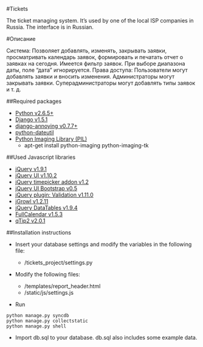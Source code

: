 #Tickets

The ticket managing system. It’s used by one of the local ISP companies in Russia.
The interface is in Russian.

#Описание

Система: Позволяет добавлять, изменять, закрывать заявки, просматривать календарь заявок, формировать и печатать отчет о заявках на сегодня. Имеется фильтр заявок. При выборе диапазона даты, поле “дата” игнорируется. Права доступа: Пользователи могут добавлять заявки и вносить изменения. Администраторы могут закрывать заявки. Суперадминистраторы могут добавлять типы заявок и т. д.

##Required packages

* [Python v2.6.5+](http://www.python.org)
* [Django v1.5.1](http://djangoproject.com)
* [django-annoying v0.7.7+](https://github.com/skorokithakis/django-annoying)
* [python-dateutil](ttp://labix.org/python-dateutil)
* [Python Imaging Library (PIL)](http://www.pythonware.com/products/pil/)
    * apt-get install python-imaging python-imaging-tk


##Used Javascript libraries
* [jQuery v1.9.1](http://jquery.com/)
* [jQuery UI v1.10.2](http://jqueryui.com/)
* [jQuery timepicker addon v1.2](http://trentrichardson.com/examples/timepicker/)
* [jQuery UI Bootstrap v0.5](http://addyosmani.github.com/jquery-ui-bootstrap/)
* [jQuery plugin: Validation v1.11.0](http://bassistance.de/jquery-plugins/jquery-plugin-validation/)
* [jGrowl v1.2.11]( https://github.com/stanlemon/jGrowl)
* [jQuery DataTables v1.9.4](http://www.datatables.net/)
* [FullCalendar v1.5.3](http://arshaw.com/fullcalendar/)
* [qTip2 v2.0.1](http://craigsworks.com/projects/qtip2/)

##Installation instructions

* Insert your database settings and modify the variables in the following file:
    * /tickets_project/settings.py
* Modify the following files:
    * /templates/report_header.html
    * /static/js/settings.js

* Run
```
python manage.py syncdb
python manage.py collectstatic
python manage.py shell
```

* Import db.sql to your database. db.sql also includes some example data.